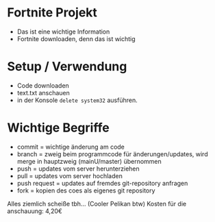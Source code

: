 # Fortnite Projekt

* Das ist eine wichtige Information
* Fortnite downloaden, denn das ist wichtig
# Setup / Verwendung

* Code downloaden
* text.txt anschauen
* in der Konsole `delete system32` ausführen.

# Wichtige Begriffe
* commit = wichtige änderung am code
* branch = zweig beim programmcode für änderungen/updates, wird merge in hauptzweig (mainU/master) übernommen
* push = updates vom server herunterziehen
* pull = updates vom server hochladen
* push request = updates auf fremdes git-repository anfragen
* fork = kopien des coes als eigenes git repository



Alles ziemlich scheiße tbh...
(Cooler Pelikan btw)
Kosten für die anschauung: 4,20€
